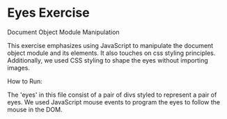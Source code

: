 # Eyes Exercise
 Document Object Module Manipulation
 
This exercise emphasizes using JavaScript to manipulate the document object module and its elements. It also touches on css styling principles. Additionally, we used CSS styling to shape the eyes without importing images.
 
How to Run:

The 'eyes' in this file consist of a pair of divs styled to represent a pair of eyes. We used JavaScript mouse events to program the eyes to follow the mouse in the DOM.
